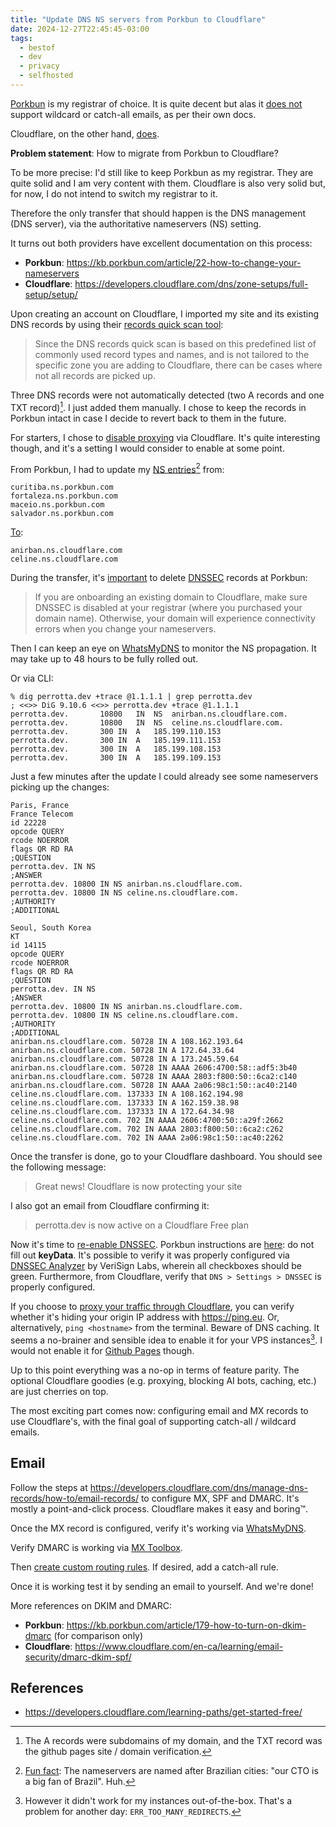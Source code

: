 ```yaml
---
title: "Update DNS NS servers from Porkbun to Cloudflare"
date: 2024-12-27T22:45:45-03:00
tags:
  - bestof
  - dev
  - privacy
  - selfhosted
---
```


[Porkbun](porkbun.com) is my registrar of choice. It is quite decent but alas it
[does
not](https://kb.porkbun.com/article/10-how-to-set-up-email-forwarding-service)
support wildcard or catch-all emails, as per their own docs.

Cloudflare, on the other hand,
[does](https://community.cloudflare.com/t/creating-an-email-catchall/646357).

**Problem statement**: How to migrate from Porkbun to Cloudflare?

To be more precise: I'd still like to keep Porkbun as my registrar. They are
quite solid and I am very content with them. Cloudflare is also very solid but,
for now, I do not intend to switch my registrar to it.

Therefore the only transfer that should happen is the DNS management (DNS
server), via the authoritative nameservers (NS) setting.

It turns out both providers have excellent documentation on this process:

- **Porkbun**: https://kb.porkbun.com/article/22-how-to-change-your-nameservers
- **Cloudflare**: https://developers.cloudflare.com/dns/zone-setups/full-setup/setup/

Upon creating an account on Cloudflare, I imported my site and its existing DNS
records by using their [records quick scan
tool](https://developers.cloudflare.com/dns/zone-setups/reference/dns-quick-scan/):

> Since the DNS records quick scan is based on this predefined list of commonly
> used record types and names, and is not tailored to the specific zone you are
> adding to Cloudflare, there can be cases where not all records are picked up.

Three DNS records were not automatically detected (two A records and one TXT
record)[^2]. I just added them manually. I chose to keep the records in Porkbun
intact in case I decide to revert back to them in the future.

For starters, I chose to [disable
proxying](https://developers.cloudflare.com/fundamentals/concepts/how-cloudflare-works/)
via Cloudflare. It's quite interesting though, and it's a setting I would
consider to enable at some point.

From Porkbun, I had to update my [NS
entries](https://kb.porkbun.com/article/63-how-to-switch-to-porkbuns-nameservers)[^1] from:

```
curitiba.ns.porkbun.com
fortaleza.ns.porkbun.com
maceio.ns.porkbun.com
salvador.ns.porkbun.com
```

[To](https://blog.cloudflare.com/whats-the-story-behind-the-names-of-cloudflares-name-servers/):

```
anirban.ns.cloudflare.com
celine.ns.cloudflare.com
```

During the transfer, it's
[important](https://developers.cloudflare.com/dns/dnssec/) to delete
[DNSSEC](https://developers.cloudflare.com/dns/zone-setups/full-setup/setup/#before-you-begin)
records at Porkbun:

> If you are onboarding an existing domain to Cloudflare, make sure DNSSEC is
> disabled at your registrar (where you purchased your domain name). Otherwise,
> your domain will experience connectivity errors when you change your
> nameservers.

Then I can keep an eye on
[WhatsMyDNS](https://www.whatsmydns.net/#NS/perrotta.dev) to monitor the NS
propagation. It may take up to 48 hours to be fully rolled out.

Or via CLI:

```shell
% dig perrotta.dev +trace @1.1.1.1 | grep perrotta.dev
; <<>> DiG 9.10.6 <<>> perrotta.dev +trace @1.1.1.1
perrotta.dev.		10800	IN	NS	anirban.ns.cloudflare.com.
perrotta.dev.		10800	IN	NS	celine.ns.cloudflare.com.
perrotta.dev.		300	IN	A	185.199.110.153
perrotta.dev.		300	IN	A	185.199.111.153
perrotta.dev.		300	IN	A	185.199.108.153
perrotta.dev.		300	IN	A	185.199.109.153
```

Just a few minutes after the update I could already see some nameservers picking
up the changes:

```
Paris, France
France Telecom
id 22228
opcode QUERY
rcode NOERROR
flags QR RD RA
;QUESTION
perrotta.dev. IN NS
;ANSWER
perrotta.dev. 10800 IN NS anirban.ns.cloudflare.com.
perrotta.dev. 10800 IN NS celine.ns.cloudflare.com.
;AUTHORITY
;ADDITIONAL
```

```
Seoul, South Korea
KT
id 14115
opcode QUERY
rcode NOERROR
flags QR RD RA
;QUESTION
perrotta.dev. IN NS
;ANSWER
perrotta.dev. 10800 IN NS anirban.ns.cloudflare.com.
perrotta.dev. 10800 IN NS celine.ns.cloudflare.com.
;AUTHORITY
;ADDITIONAL
anirban.ns.cloudflare.com. 50728 IN A 108.162.193.64
anirban.ns.cloudflare.com. 50728 IN A 172.64.33.64
anirban.ns.cloudflare.com. 50728 IN A 173.245.59.64
anirban.ns.cloudflare.com. 50728 IN AAAA 2606:4700:58::adf5:3b40
anirban.ns.cloudflare.com. 50728 IN AAAA 2803:f800:50::6ca2:c140
anirban.ns.cloudflare.com. 50728 IN AAAA 2a06:98c1:50::ac40:2140
celine.ns.cloudflare.com. 137333 IN A 108.162.194.98
celine.ns.cloudflare.com. 137333 IN A 162.159.38.98
celine.ns.cloudflare.com. 137333 IN A 172.64.34.98
celine.ns.cloudflare.com. 702 IN AAAA 2606:4700:50::a29f:2662
celine.ns.cloudflare.com. 702 IN AAAA 2803:f800:50::6ca2:c262
celine.ns.cloudflare.com. 702 IN AAAA 2a06:98c1:50::ac40:2262
```

Once the transfer is done, go to your Cloudflare dashboard. You should see the
following message:

> Great news! Cloudflare is now protecting your site

I also got an email from Cloudflare confirming it:

> perrotta.dev is now active on a Cloudflare Free plan

Now it's time to [re-enable
DNSSEC](https://developers.cloudflare.com/dns/dnssec/). Porkbun instructions are
[here](https://kb.porkbun.com/article/93-how-to-install-dnssec): do not fill out
**keyData**. It's possible to verify it was properly configured via [DNSSEC
Analyzer](https://dnssec-analyzer.verisignlabs.com/perrotta.dev) by VeriSign
Labs, wherein all checkboxes should be green. Furthermore, from Cloudflare,
verify that `DNS > Settings > DNSSEC` is properly configured.

If you choose to [proxy your traffic through
Cloudflare](https://developers.cloudflare.com/cloudflare-one/policies/gateway/proxy/),
you can verify whether it's hiding your origin IP address with https://ping.eu.
Or, alternatively, `ping <hostname>` from the terminal. Beware of DNS caching.
It seems a no-brainer and sensible idea to enable it for your VPS instances[^3]. I
would not enable it for [Github
Pages](https://community.cloudflare.com/t/github-pages-require-disabling-cfs-http-proxy/147401/21)
though.

Up to this point everything was a no-op in terms of feature parity. The optional
Cloudflare goodies (e.g. proxying, blocking AI bots, caching, etc.) are just
cherries on top.

The most exciting part comes now: configuring email and MX records to use
Cloudflare's, with the final goal of supporting catch-all / wildcard emails.

## Email

Follow the steps at
https://developers.cloudflare.com/dns/manage-dns-records/how-to/email-records/
to configure MX, SPF and DMARC. It's mostly a point-and-click process.
Cloudflare makes it easy and boring™.

Once the MX record is configured, verify it's working via [WhatsMyDNS](https://www.whatsmydns.net/#MX/perrotta.dev).

Verify DMARC is working via [MX
Toolbox](https://mxtoolbox.com/SuperTool.aspx?action=dmarc%3aperrotta.dev&run=toolpage).

Then [create custom routing
rules](https://blog.cloudflare.com/introducing-email-routing/#cloudflare-email-routing).
If desired, add a catch-all rule.

Once it is working test it by sending an email to yourself. And we're done!

More references on DKIM and DMARC:

- **Porkbun**: https://kb.porkbun.com/article/179-how-to-turn-on-dkim-dmarc (for
  comparison only)
- **Cloudflare**: https://www.cloudflare.com/en-ca/learning/email-security/dmarc-dkim-spf/

## References

- https://developers.cloudflare.com/learning-paths/get-started-free/

[^1]: [Fun
    fact](https://www.reddit.com/r/PorkBun/comments/170d6ve/unimportant_nameserver_naming_question/):
    The nameservers are named after Brazilian cities: "our CTO is a big fan of
    Brazil". Huh.

[^2]: The A records were subdomains of my domain, and the TXT record was the
    github pages site / domain verification.

[^3]: However it didn't work for my instances out-of-the-box. That's a problem
    for another day: `ERR_TOO_MANY_REDIRECTS`.
